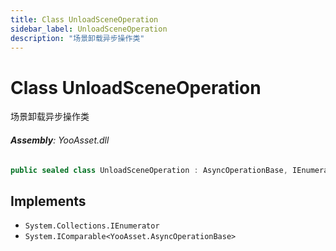 ```yaml
---
title: Class UnloadSceneOperation
sidebar_label: UnloadSceneOperation
description: "场景卸载异步操作类"
---
```

# Class UnloadSceneOperation
场景卸载异步操作类

###### **Assembly**: YooAsset.dll

```csharp title="Declaration"
public sealed class UnloadSceneOperation : AsyncOperationBase, IEnumerator, IComparable<AsyncOperationBase>
```

## Implements

* `System.Collections.IEnumerator`
* `System.IComparable<YooAsset.AsyncOperationBase>`
